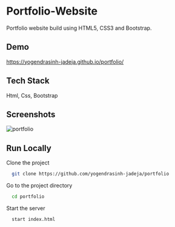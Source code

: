 
# Portfolio-Website

Portfolio website build using HTML5, CSS3 and Bootstrap.
## Demo


https://yogendrasinh-jadeja.github.io/portfolio/
## Tech Stack

Html, Css, Bootstrap



## Screenshots

![portfolio](https://user-images.githubusercontent.com/121381292/211237411-da132fba-4a85-4e72-a742-483a766d1806.png)


## Run Locally

Clone the project

```bash
  git clone https://github.com/yogendrasinh-jadeja/portfolio
```

Go to the project directory

```bash
  cd portfolio
```


Start the server

```bash
  start index.html
```

